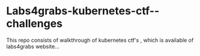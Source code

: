 # Labs4grabs-kubernetes-ctf--challenges
This repo consists of walkthrough of kubernetes ctf's , which is available of labs4grabs website...
